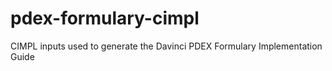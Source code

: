 # pdex-formulary-cimpl
CIMPL inputs used to generate the Davinci PDEX Formulary Implementation Guide
